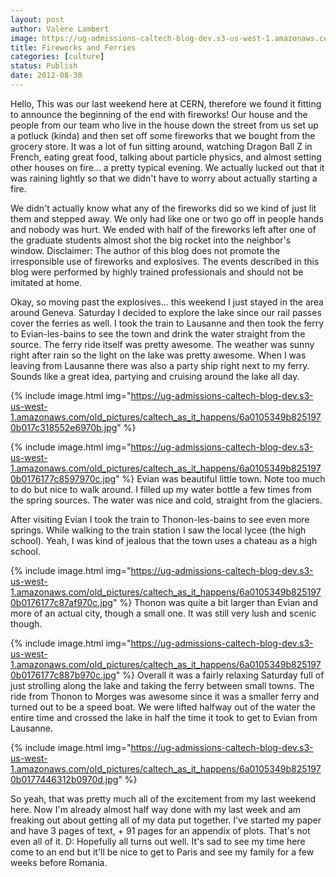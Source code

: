 ```yaml
---
layout: post
author: Valère Lambert
image: https://ug-admissions-caltech-blog-dev.s3-us-west-1.amazonaws.com/old_pictures/caltech_as_it_happens/6a0105349b8251970b0176177c6c96970c.jpg
title: Fireworks and Ferries 
categories: [culture]
status: Publish
date: 2012-08-30
---
```


Hello,
This was our last weekend here at CERN, therefore we found it fitting to announce the beginning of the end with fireworks! Our house and the people from our team who live in the house down the street from us set up a potluck (kinda) and then set off some fireworks that we bought from the grocery store. It was a lot of fun sitting around, watching Dragon Ball Z in French, eating great food, talking about particle physics, and almost setting other houses on fire... a pretty typical evening. We actually lucked out that it was raining lightly so that we didn't have to worry about actually starting a fire.

We didn't actually know what any of the fireworks did so we kind of just lit them and stepped away. We only had like one or two go off in people hands and nobody was hurt. We ended with half of the fireworks left after one of the graduate students almost shot the big rocket into the neighbor's window. 
Disclaimer: The author of this blog does not promote the irresponsible use of fireworks and explosives. The events described in this blog were performed by highly trained professionals and should not be imitated at home.

Okay, so moving past the explosives... this weekend I just stayed in the area around Geneva. Saturday I decided to explore the lake since our rail passes cover the ferries as well. I took the train to Lausanne and then took the ferry to Evian-les-bains to see the town and drink the water straight from the source. The ferry ride itself was pretty awesome. The weather was sunny right after rain so the light on the lake was pretty awesome. When I was leaving from Lausanne there was also a party ship right next to my ferry. Sounds like a great idea, partying and cruising around the lake all day.


{% include image.html img="https://ug-admissions-caltech-blog-dev.s3-us-west-1.amazonaws.com/old_pictures/caltech_as_it_happens/6a0105349b8251970b017c318552e6970b.jpg" %}


{% include image.html img="https://ug-admissions-caltech-blog-dev.s3-us-west-1.amazonaws.com/old_pictures/caltech_as_it_happens/6a0105349b8251970b0176177c8597970c.jpg" %}
Evian was beautiful little town. Note too much to do but nice to walk around. I filled up my water bottle a few times from the spring sources. The water was nice and cold, straight from the glaciers.

After visiting Evian I took the train to Thonon-les-bains to see even more springs. While walking to the train station I saw the local lycee (the high school). Yeah, I was kind of jealous that the town uses a chateau as a high school.


{% include image.html img="https://ug-admissions-caltech-blog-dev.s3-us-west-1.amazonaws.com/old_pictures/caltech_as_it_happens/6a0105349b8251970b0176177c87af970c.jpg" %}
Thonon was quite a bit larger than Evian and more of an actual city, though a small one. It was still very lush and scenic though.


{% include image.html img="https://ug-admissions-caltech-blog-dev.s3-us-west-1.amazonaws.com/old_pictures/caltech_as_it_happens/6a0105349b8251970b0176177c887b970c.jpg" %}
Overall it was a fairly relaxing Saturday full of just strolling along the lake and taking the ferry between small towns. The ride from Thonon to Morges was awesome since it was a smaller ferry and turned out to be a speed boat. We were lifted halfway out of the water the entire time and crossed the lake in half the time it took to get to Evian from Lausanne.


{% include image.html img="https://ug-admissions-caltech-blog-dev.s3-us-west-1.amazonaws.com/old_pictures/caltech_as_it_happens/6a0105349b8251970b0177446312b0970d.jpg" %}

So yeah, that was pretty much all of the excitement from my last weekend here. Now I'm already almost half way done with my last week and am freaking out about getting all of my data put together. I've started my paper and have 3 pages of text, + 91 pages for an appendix of plots. That's not even all of it. D:
Hopefully all turns out well. It's sad to see my time here come to an end but it'll be nice to get to Paris and see my family for a few weeks before Romania.

